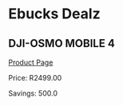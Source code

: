 
# Ebucks Dealz
## DJI-OSMO MOBILE 4
[Product Page](https://www.ebucks.com/web/shop/productSelected.do?prodId=1081293096&catId=714948688)

Price: R2499.00

Savings: 500.0


	